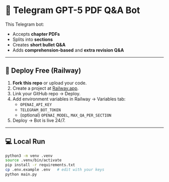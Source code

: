 # 📘 Telegram GPT-5 PDF Q&A Bot

This Telegram bot:
- Accepts **chapter PDFs**
- Splits into **sections**
- Creates **short bullet Q&A**
- Adds **comprehension-based** and **extra revision Q&A**

---

## 🚀 Deploy Free (Railway)

1. **Fork this repo** or upload your code.
2. Create a project at [Railway.app](https://railway.app).
3. Link your GitHub repo → Deploy.
4. Add environment variables in Railway → Variables tab:
   - `OPENAI_API_KEY`
   - `TELEGRAM_BOT_TOKEN`
   - (optional) `OPENAI_MODEL`, `MAX_QA_PER_SECTION`
5. Deploy → Bot is live 24/7.

---

## 💻 Local Run

```bash
python3 -m venv .venv
source .venv/bin/activate
pip install -r requirements.txt
cp .env.example .env   # edit with your keys
python main.py
